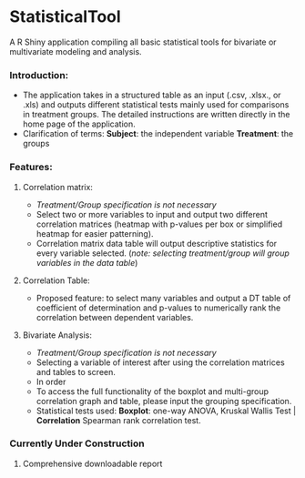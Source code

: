 # StatisticalTool

A R Shiny application compiling all basic statistical tools for bivariate or multivariate modeling and analysis.

### Introduction:
* The application takes in a structured table as an input (.csv, .xlsx., or .xls) and outputs different statistical tests mainly used for comparisons in treatment groups. The detailed instructions are written directly in the home page of the application.
* Clarification of terms: **Subject**: the independent variable **Treatment**: the groups

### Features:
1. Correlation matrix: 
    * *Treatment/Group specification is not necessary*
    * Select two or more variables to input and output two different correlation matrices (heatmap with p-values per box or simplified heatmap for easier patterning).
    *  Correlation matrix data table will output descriptive statistics for every variable selected. (*note: selecting treatment/group will group variables in the data table*)

2. Correlation Table:
    * Proposed feature: to select many variables and output a DT table of coefficient of determination and p-values to numerically rank the correlation between dependent variables.

3. Bivariate Analysis:
    * *Treatment/Group specification is not necessary*
    * Selecting a variable of interest after using the correlation matrices and tables to screen. 
    * In order 
    * To access the full functionality of the boxplot and multi-group correlation graph and table, please input the grouping specification.
    * Statistical tests used: **Boxplot**: one-way ANOVA, Kruskal Wallis Test | **Correlation** Spearman rank correlation test.
  
### Currently Under Construction
1. Comprehensive downloadable report

